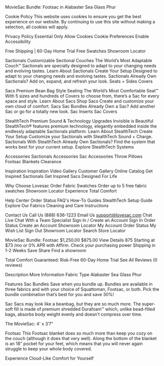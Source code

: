 MovieSac Bundle: Footsac in Alabaster Sea Glass Phur

Cookie Policy
This website uses cookies to ensure you get the best experience on our website. By continuing to use this site without making a selection, all cookies will apply.

Privacy Policy
Essential Only Allow Cookies
Cookie Preferences
Enable Accessibility

Free Shipping | 60-Day Home Trial
Free Swatches
Showroom Locator

Sactionals
Customizable Sectional Couches
The World’s Most Adaptable Couch™
Sactionals are specially designed to adapt to your changing needs and evolving tastes.
Learn About Sactionals
Create Your Setup
Designed to adapt to your changing needs and evolving tastes.
Sactionals Already Own Sactionals? Add on, expand, and refresh your look.
Seats + Sides
Covers

Sacs
Premium Bean Bag Style Seating
The World’s Most Comfortable Seat™
With 5 sizes and hundreds of Covers to choose from, there’s a Sac for every space and style.
Learn About Sacs
Shop Sacs
Create and customize your own cloud of comfort.
Sacs
Sac Bundles
Already Own a Sac? Add another Sac or go for a totally new look.
Sac Inserts
Sac Covers

StealthTech
Premium Sound & Technology Upgrades
Invisible is Beautiful
StealthTech® features premium technology, elegantly embedded inside the endlessly adaptable Sactionals platform.
Learn About StealthTech
Create Your Setup
Customize your Sactionals with StealthTech Sound + Charge.
Sactionals With StealthTech
Already Own Sactionals? Find the system that works best for your current setup.
Explore StealthTech Systems

Accessories
Sactionals Accessories
Sac Accessories
Throw Pillows
Footsac Blankets
Clearance

Inspiration
Inspiration Video Gallery
Customer Gallery
Online Catalog
Get Inspired
Sactionals Get Inspired
Sacs Designed For Life

Why Choose Lovesac
Order Fabric Swatches
Order up to 5 free fabric swatches
Showroom Locator
Experience Total Comfort

Help Center
Order Status
FAQ's
How-To Guides
StealthTech Setup Guide
Explore Our Fabrics
Cleaning and Care Instructions

Contact Us
Call Us (888) 636-1223
Email Us support@lovesac.com
Chat Live Chat With a Team Specialist
Sign In / Create an Account
Sign In
Order Status
Create an Account
Showroom Locator
My Account
Order Status
My Wish List
Sign Out
Showroom Locator
Search Store Locator

MovieSac Bundle: Footsac
$1,250.00 $875.00
View Details
875
Starting at $73 /mo or 0% APR with Affirm. Check your purchasing power
Shipping in 1-2 Weeks
Save
Share
Find a showroom

Total Comfort Guaranteed: Risk-Free 60-Day Home Trial
See All Reviews (0 reviews)

Description
More Information
Fabric Type
Alabaster Sea Glass Phur

Features
Sac Bundles
Save when you bundle up. Bundles are available in three fabrics and with your choice of Squattoman, Footsac, or both. Pick the bundle combination that’s best for you and save 30%!

Sac
Sacs may look like a beanbag, but they are so much more. The super-soft fill is made of premium shredded Durafoam™ which, unlike bead-filled bags, absorbs body weight evenly and doesn't compress over time.

The MovieSac: 4' x 3’7”

Footsac
This Footsac blanket does so much more than keep you cozy on the couch (although it does that very well). Along the bottom of the blanket is an 18" pocket for your feet, which means that you will never again struggle to keep your whole body covered.

Experience Cloud-Like Comfort for Yourself